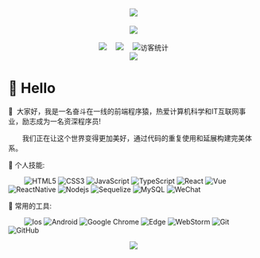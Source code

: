 <!-- 动态打字效果 -->
<h1 align="center">
  <a href="http://111.67.200.97">
    <img src="https://readme-typing-svg.herokuapp.com/?lines=log(%22Hello%2C%20World！%22);祝您今天愉快!&center=true&size=27">
  </a>
</h1>

<!-- 敲代码的图片 -->
<div align="center" ><img order-radius="100px" src="https://cdn.jsdelivr.net/gh/sun0225SUN/photos/images/202108300019556.gif"/></div>
<br/>

<!-- 个人资料徽标 -->
<div align="center">
  <a href="http://111.67.200.97"><img src="https://img.shields.io/badge/website-%E4%B8%AA%E4%BA%BA%E7%BD%91%E7%AB%99-blue"></a>&emsp;
  <a href="https://www.yuque.com/hutaoao"><img src="https://img.shields.io/badge/yuque-语雀-ff69b4"></a>&emsp;
<!-- 访客数统计徽标 -->
  <img src="https://visitor-badge.glitch.me/badge?page_id=sun0225SUN" alt="访客统计" /></div>

<!-- 贪吃蛇代码贡献图 -->
<div align="center"><img src="https://cdn.jsdelivr.net/gh/sun0225SUN/sun0225SUN/contribution-snake/github-contribution-grid-snake.svg" /></div>


#  🙋 Hello

<p>🚀&nbsp;&nbsp;大家好，我是一名奋斗在一线的前端程序猿，热爱计算机科学和IT互联网事业，励志成为一名资深程序员!</p>
<p>&emsp;&emsp;我们正在让这个世界变得更加美好，通过代码的重复使用和延展构建完美体系。</p>


🐡 个人技能: 

&emsp;&emsp;
![HTML5](https://img.shields.io/badge/-HTML5-E34F26?style=flat-square&logo=html5&logoColor=white)
![CSS3](https://img.shields.io/badge/-CSS3-1572B6?style=flat-square&logo=css3&logoColor=white)
![JavaScript](https://img.shields.io/badge/-JavaScript-EDD950?style=flat-square&logo=javascript&logoColor=white)
![TypeScript](https://img.shields.io/badge/typescript-3178C6?style=flat-square&logo=typescript&logoColor=white)
![React](https://img.shields.io/badge/-React-61dafb?style=flat-square&logo=React&logoColor=white)
![Vue](https://img.shields.io/badge/-Vue-42b983?style=flat-square&logo=vue.js&logoColor=white)
![ReactNative](https://img.shields.io/badge/-ReactNative-61dafb?style=flat-square&logo=React&logoColor=white)
![Nodejs](https://img.shields.io/badge/-Nodejs-339933?style=flat-square&logo=Node.js&logoColor=white)
![Sequelize](https://img.shields.io/badge/-Sequelize-52B0E7?style=flat-square&logo=Node.js&logoColor=white)
![MySQL](https://img.shields.io/badge/-MySQL-4479A1?style=flat-square&logo=mysql&logoColor=white)
![WeChat](https://img.shields.io/badge/-微信小程序-07C160?style=flat-square&logo=WeChat&logoColor=white)


🧰 常用的工具:

&emsp;&emsp; 
![Ios](https://img.shields.io/badge/Ios-FCC624?style=style=flat-square&logo=Apple&logoColor=black)
![Android](https://img.shields.io/badge/Android-3DDC84?style=flat-square&logo=android&logoColor=white)
![Google Chrome](https://img.shields.io/badge/Chrome-4285F4?style=flat-square&logo=GoogleChrome&logoColor=white)
![Edge](https://img.shields.io/badge/Edge-0078D7?style=flat-square&logo=Microsoft-edge&logoColor=white)
![WebStorm](https://img.shields.io/badge/WebStorm-007ACC?style=flat-square&logo=WebStorm&logoColor=fff)
![Git](https://img.shields.io/badge/-Git-FCC624?style=flat-square&logo=git)
![GitHub](https://img.shields.io/badge/-GitHub-pink?style=flat-square&logo=github)

<!-- GitHub Readme Activity Graph （GitHub 活动统计图） -->
<div align="center"> <img src="https://activity-graph.herokuapp.com/graph?username=hutaoao&theme=xcode" /> </div>
